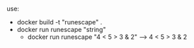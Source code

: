 use:
- docker build -t "runescape" .
- docker run runescape "string"
  - docker run runescape "4 &lt; 5 &gt; 3 &amp; 2"  -->  4 < 5 > 3 & 2
